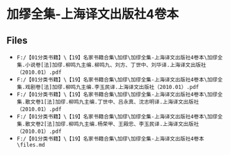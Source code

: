 # 加缪全集-上海译文出版社4卷本

## Files

- `F:/【01分类书籍】\【19】名家书籍合集\加缪\加缪全集-上海译文出版社4卷本\加缪全集.小说卷[法]加缪.柳鸣九主编.柳鸣九、刘方、丁世中、刘华译.上海译文出版社（2010.01）.pdf`
- `F:/【01分类书籍】\【19】名家书籍合集\加缪\加缪全集-上海译文出版社4卷本\加缪全集.戏剧卷[法]加缪.柳鸣九主编.李玉民译.上海译文出版社（2010.01）.pdf`
- `F:/【01分类书籍】\【19】名家书籍合集\加缪\加缪全集-上海译文出版社4卷本\加缪全集.散文卷1[法]加缪.柳鸣九主编.丁世中、吕永真、沈志明译.上海译文出版社（2010.01）.pdf`
- `F:/【01分类书籍】\【19】名家书籍合集\加缪\加缪全集-上海译文出版社4卷本\加缪全集.散文卷2[法]加缪.柳鸣九主编.杨荣甲、王殿忠、李玉民译.上海译文出版社（2010.01）.pdf`
- `F:/【01分类书籍】\【19】名家书籍合集\加缪\加缪全集-上海译文出版社4卷本\files.md`
